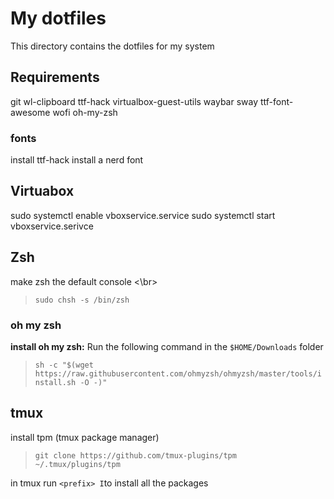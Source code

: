 # My dotfiles

This directory contains the dotfiles for my system

## Requirements
git
wl-clipboard
ttf-hack
virtualbox-guest-utils
waybar
sway
ttf-font-awesome
wofi
oh-my-zsh

### fonts
install ttf-hack
install a nerd font

## Virtuabox
sudo systemctl enable vboxservice.service
sudo systemctl start vboxservice.serivce

## Zsh
make zsh the default console <\br>
> `sudo chsh -s /bin/zsh`

### oh my zsh
**install oh my zsh:** 
Run the following command in the `$HOME/Downloads` folder
>`sh -c "$(wget https://raw.githubusercontent.com/ohmyzsh/ohmyzsh/master/tools/install.sh -O -)"`

## tmux
install tpm (tmux package manager)
> `git clone https://github.com/tmux-plugins/tpm ~/.tmux/plugins/tpm`

in tmux run `<prefix> I`to install all the packages

